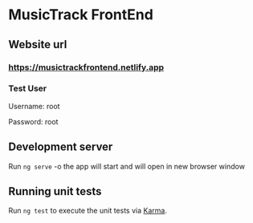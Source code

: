 # MusicTrack FrontEnd

## Website url

### https://musictrackfrontend.netlify.app

### Test User
Username: root

Password: root

## Development server

Run `ng serve` -o the app will start and will open in new browser window


## Running unit tests

Run `ng test` to execute the unit tests via [Karma](https://karma-runner.github.io).